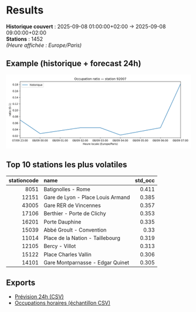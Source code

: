 # Results

**Historique couvert** : 2025-09-08 01:00:00+02:00 → 2025-09-08 09:00:00+02:00  
**Stations** : 1452  
*(Heure affichée : Europe/Paris)*

## Example (historique + forecast 24h)
![sample](assets/sample_forecast.png)

## Top 10 stations les plus volatiles
|   stationcode | name                              |   std_occ |
|--------------:|:----------------------------------|----------:|
|          8051 | Batignolles - Rome                |     0.411 |
|         12151 | Gare de Lyon - Place Louis Armand |     0.385 |
|         43005 | Gare RER de Vincennes             |     0.357 |
|         17106 | Berthier - Porte de Clichy        |     0.353 |
|         16201 | Porte Dauphine                    |     0.335 |
|         15039 | Abbé Groult - Convention          |     0.33  |
|         11014 | Place de la Nation - Taillebourg  |     0.319 |
|         12105 | Bercy - Villot                    |     0.313 |
|         15122 | Place Charles Vallin              |     0.306 |
|         14101 | Gare Montparnasse - Edgar Quinet  |     0.305 |

## Exports
- [Prévision 24h (CSV)](exports/velib_forecast_24h.csv)
- [Occupations horaires (échantillon CSV)](exports/velib_hourly.csv)